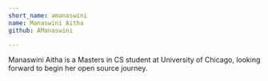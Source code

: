 ```yaml
---
short_name: amanaswini
name: Manaswini Aitha
github: AManaswini

---
```


Manaswini Aitha is a Masters in CS student at University of Chicago, looking forward to begin her open source journey.